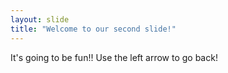 ```yaml
---
layout: slide
title: "Welcome to our second slide!"
---
```

It's going to be fun!!
Use the left arrow to go back!
